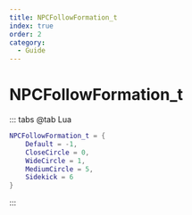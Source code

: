 ```yaml
---
title: NPCFollowFormation_t
index: true
order: 2
category:
  - Guide
---
```


# NPCFollowFormation_t
::: tabs
@tab Lua
```lua
NPCFollowFormation_t = {
    Default = -1,
    CloseCircle = 0,
    WideCircle = 1,
    MediumCircle = 5,
    Sidekick = 6
}
```
:::